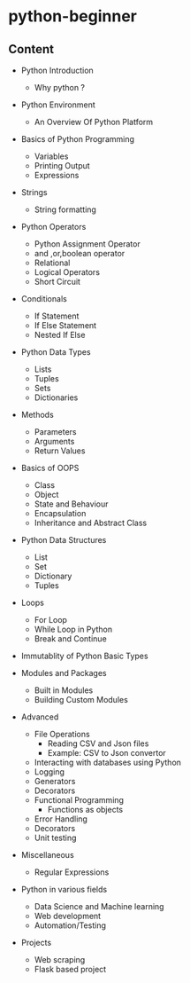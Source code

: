 # python-beginner

## Content

* Python Introduction
    * Why python ?
* Python Environment
    * An Overview Of Python Platform
* Basics of Python Programming
    * Variables 
    * Printing Output
    * Expressions
* Strings
    * String formatting
* Python Operators
    * Python Assignment Operator
    * and ,or,boolean operator
    * Relational
    * Logical Operators 
    * Short Circuit
* Conditionals
    * If Statement
    * If Else Statement
    * Nested If Else
* Python Data Types
    * Lists
    * Tuples
    * Sets
    * Dictionaries

* Methods 
    * Parameters 
    * Arguments
    * Return Values
* Basics of OOPS
    * Class
    * Object
    * State and Behaviour 
    * Encapsulation
    * Inheritance and Abstract Class

* Python Data Structures 
    * List
    * Set
    * Dictionary
    * Tuples
* Loops
    * For Loop 
    * While Loop in Python
    * Break and Continue
* Immutablity of Python Basic Types
* Modules and Packages
    * Built in Modules
    * Building Custom Modules

* Advanced
  * File Operations
      *  Reading CSV and Json files
      *  Example: CSV to Json convertor
  * Interacting with databases using Python
  * Logging
  * Generators
  * Decorators
  * Functional Programming
    * Functions as objects
  * Error Handling
  * Decorators
  * Unit testing
* Miscellaneous
    * Regular Expressions
* Python in various fields
    * Data Science and Machine learning
    * Web development
    * Automation/Testing
* Projects
    * Web scraping
    * Flask based project




